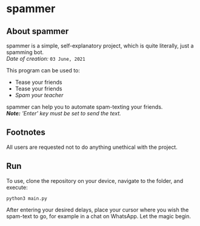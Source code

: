 # spammer

## About spammer

spammer is a simple, self-explanatory project, which is quite literally, just a spamming bot. \
*Date of creation:* `03 June, 2021`

This program can be used to:
- Tease your friends
- Tease your friends
- *Spam your teacher*

spammer can help you to automate spam-texting your friends. \
*<b>Note:</b> 'Enter' key must be set to send the text.* 

## Footnotes

All users are requested not to do anything unethical with the project.

## Run

To use, clone the repository on your device, navigate to the folder, and execute:

```
python3 main.py
```

After entering your desired delays, place your cursor where you wish the spam-text to go, for example in a chat on WhatsApp. Let the magic begin.

